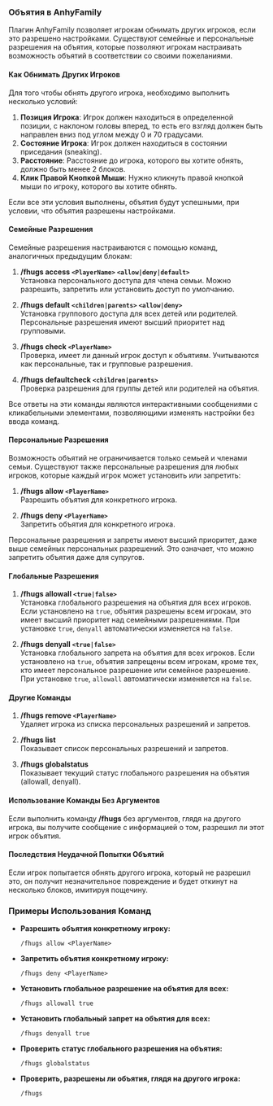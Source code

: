 ### Объятия в AnhyFamily

Плагин AnhyFamily позволяет игрокам обнимать других игроков, если это разрешено настройками. Существуют семейные и персональные разрешения на объятия, которые позволяют игрокам настраивать возможность объятий в соответствии со своими пожеланиями.

#### Как Обнимать Других Игроков

Для того чтобы обнять другого игрока, необходимо выполнить несколько условий:

1. **Позиция Игрока**: Игрок должен находиться в определенной позиции, с наклоном головы вперед, то есть его взгляд должен быть направлен вниз под углом между 0 и 70 градусами.
2. **Состояние Игрока**: Игрок должен находиться в состоянии приседания (sneaking).
3. **Расстояние**: Расстояние до игрока, которого вы хотите обнять, должно быть менее 2 блоков.
4. **Клик Правой Кнопкой Мыши**: Нужно кликнуть правой кнопкой мыши по игроку, которого вы хотите обнять.

Если все эти условия выполнены, объятия будут успешными, при условии, что объятия разрешены настройками.

#### Семейные Разрешения

Семейные разрешения настраиваются с помощью команд, аналогичных предыдущим блокам:

1. **/fhugs access `<PlayerName>` `<allow|deny|default>`**  
   Установка персонального доступа для члена семьи. Можно разрешить, запретить или установить доступ по умолчанию.

2. **/fhugs default `<children|parents>` `<allow|deny>`**  
   Установка группового доступа для всех детей или родителей. Персональные разрешения имеют высший приоритет над групповыми.

3. **/fhugs check `<PlayerName>`**  
   Проверка, имеет ли данный игрок доступ к объятиям. Учитываются как персональные, так и групповые разрешения.

4. **/fhugs defaultcheck `<children|parents>`**  
   Проверка разрешения для группы детей или родителей на объятия.

Все ответы на эти команды являются интерактивными сообщениями с кликабельными элементами, позволяющими изменять настройки без ввода команд.

#### Персональные Разрешения

Возможность объятий не ограничивается только семьей и членами семьи. Существуют также персональные разрешения для любых игроков, которые каждый игрок может установить или запретить:

1. **/fhugs allow `<PlayerName>`**  
   Разрешить объятия для конкретного игрока.

2. **/fhugs deny `<PlayerName>`**  
   Запретить объятия для конкретного игрока.

Персональные разрешения и запреты имеют высший приоритет, даже выше семейных персональных разрешений. Это означает, что можно запретить объятия даже для супругов.

#### Глобальные Разрешения

1. **/fhugs allowall `<true|false>`**  
   Установка глобального разрешения на объятия для всех игроков. Если установлено на `true`, объятия разрешены всем игрокам, это имеет высший приоритет над семейными разрешениями. При установке `true`, `denyall` автоматически изменяется на `false`.

2. **/fhugs denyall `<true|false>`**  
   Установка глобального запрета на объятия для всех игроков. Если установлено на `true`, объятия запрещены всем игрокам, кроме тех, кто имеет персональное разрешение или семейное разрешение. При установке `true`, `allowall` автоматически изменяется на `false`.

#### Другие Команды

1. **/fhugs remove `<PlayerName>`**  
   Удаляет игрока из списка персональных разрешений и запретов.

2. **/fhugs list**  
   Показывает список персональных разрешений и запретов.

3. **/fhugs globalstatus**  
   Показывает текущий статус глобального разрешения на объятия (allowall, denyall).

#### Использование Команды Без Аргументов

Если выполнить команду **/fhugs** без аргументов, глядя на другого игрока, вы получите сообщение с информацией о том, разрешил ли этот игрок объятия.

#### Последствия Неудачной Попытки Объятий

Если игрок попытается обнять другого игрока, который не разрешил это, он получит незначительное повреждение и будет откинут на несколько блоков, имитируя пощечину.

### Примеры Использования Команд

- **Разрешить объятия конкретному игроку:**
  ```
  /fhugs allow <PlayerName>
  ```

- **Запретить объятия конкретному игроку:**
  ```
  /fhugs deny <PlayerName>
  ```

- **Установить глобальное разрешение на объятия для всех:**
  ```
  /fhugs allowall true
  ```

- **Установить глобальный запрет на объятия для всех:**
  ```
  /fhugs denyall true
  ```

- **Проверить статус глобального разрешения на объятия:**
  ```
  /fhugs globalstatus
  ```

- **Проверить, разрешены ли объятия, глядя на другого игрока:**
  ```
  /fhugs
  ```